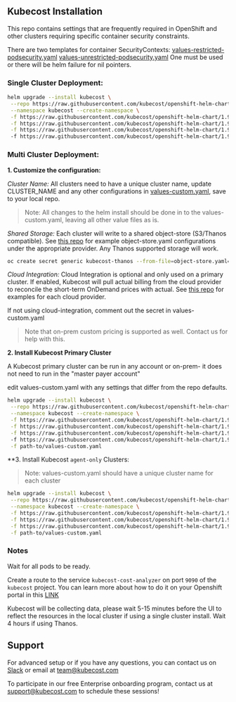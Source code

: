 ## Kubecost Installation

This repo contains settings that are frequently required in OpenShift and other clusters requiring specific container security constraints. 


There are two templates for container SecurityContexts:
[values-restricted-podsecurity.yaml](./cost-analyzer/values-restricted-podsecurity.yaml)
[values-unrestricted-podsecurity.yaml](./cost-analyzer/values-unrestricted-podsecurity.yaml)
One must be used or there will be helm failure for nil pointers.

### Single Cluster Deployment:

```bash
helm upgrade --install kubecost \
 --repo https://raw.githubusercontent.com/kubecost/openshift-helm-chart/1.98.0-rc.4.1/ cost-analyzer \
 --namespace kubecost --create-namespace \
 -f https://raw.githubusercontent.com/kubecost/openshift-helm-chart/1.98.0-rc.4.1/cost-analyzer/disable-psps.yaml \
 -f https://raw.githubusercontent.com/kubecost/openshift-helm-chart/1.98.0-rc.4.1/cost-analyzer/values-thanos.yaml \
 -f https://raw.githubusercontent.com/kubecost/openshift-helm-chart/1.98.0-rc.4.1values-restricted-podsecurity.yaml                                        
 -f https://raw.githubusercontent.com/kubecost/openshift-helm-chart/1.98.0-rc.4.1/cost-analyzer/kubecost-primary-cluster-settings.yaml
```

### Multi Cluster Deployment:

**1. Customize the configuration:**

_Cluster Name:_
All clusters need to have a unique cluster name, update CLUSTER_NAME and any other configurations in [values-custom.yaml](./cost-analyzer/values-custom.yaml), save to your local repo.

 > Note: All changes to the helm install should be done in to the values-custom.yaml, leaving all other value files as is.

_Shared Storage:_
Each cluster will write to a shared object-store (S3/Thanos compatible). See [this repo](https://github.com/kubecost/poc-common-configurations) for example object-store.yaml configurations under the appropriate provider. Any Thanos supported storage will work.

```bash
oc create secret generic kubecost-thanos --from-file=object-store.yaml=[/path/to/file/]object-store.yaml -n kubecost
```

_Cloud Integration:_
Cloud Integration is optional and only used on a primary cluster. If enabled, Kubecost will pull actual billing from the cloud provider to reconcile the short-term OnDemand prices with actual. See [this repo](https://github.com/kubecost/poc-common-configurations) for examples for each cloud provider.

If not using cloud-integration, comment out the secret in values-custom.yaml

 > Note that on-prem custom pricing is supported as well. Contact us for help with this.

**2. Install Kubecost Primary Cluster**

A Kubecost primary cluster can be run in any account or on-prem- it does not need to run in the "master payer account"

edit values-custom.yaml with any settings that differ from the repo defaults.

```bash
helm upgrade --install kubecost \
 --repo https://raw.githubusercontent.com/kubecost/openshift-helm-chart/1.98.0-rc.4.1/ cost-analyzer \
 --namespace kubecost --create-namespace \
 -f https://raw.githubusercontent.com/kubecost/openshift-helm-chart/1.98.0-rc.4.1/cost-analyzer/disable-psps.yaml \
 -f https://raw.githubusercontent.com/kubecost/openshift-helm-chart/1.98.0-rc.4.1/cost-analyzer/values-thanos.yaml \
 -f https://raw.githubusercontent.com/kubecost/openshift-helm-chart/1.98.0-rc.4.1values-restricted-podsecurity.yaml                    
 -f https://raw.githubusercontent.com/kubecost/openshift-helm-chart/1.98.0-rc.4.1/cost-analyzer/kubecost-primary-cluster-settings.yaml \
 -f path-to/values-custom.yaml
```

**3. Install Kubecost `agent-only` Clusters:

 > Note: values-custom.yaml should have a unique cluster name for each cluster

```bash
helm upgrade --install kubecost \
 --repo https://raw.githubusercontent.com/kubecost/openshift-helm-chart/1.98.0-rc.4/ cost-analyzer \
 --namespace kubecost --create-namespace \
 -f https://raw.githubusercontent.com/kubecost/openshift-helm-chart/1.98.0-rc.4/cost-analyzer/disable-psps.yaml \
 -f https://raw.githubusercontent.com/kubecost/openshift-helm-chart/1.98.0-rc.4/cost-analyzer/values-thanos.yaml \
 -f https://raw.githubusercontent.com/kubecost/openshift-helm-chart/1.98.0-rc.4/cost-analyzer/kubecost-secondary-cluster-settings.yaml \
 -f path-to/values-custom.yaml
```

### Notes

Wait for all pods to be ready.

Create a route to the service `kubecost-cost-analyzer` on port `9090` of the `kubecost` project. You can learn more about how to do it on your Openshift portal in this [LINK](https://docs.openshift.com/container-platform/3.11/dev_guide/routes.html#:~:text=to%20the%20router.-,Creating%20Routes,Applications%20section%20of%20the%20navigation.&text=The%20new%20route%20inherits%20the,using%20the%20%2D%2Dname%20option.)

Kubecost will be collecting data, please wait 5-15 minutes before the UI to reflect the resources in the local cluster if using a single cluster install. Wait 4 hours if using Thanos.

## Support

For advanced setup or if you have any questions, you can contact us on [Slack](https://join.slack.com/t/kubecost/shared_invite/enQtNTA2MjQ1NDUyODE5LWFjYzIzNWE4MDkzMmUyZGU4NjkwMzMyMjIyM2E0NGNmYjExZjBiNjk1YzY5ZDI0ZTNhZDg4NjlkMGRkYzFlZTU) or email at team@kubecost.com

To participate in our free Enterprise onboarding program, contact us at support@kubecost.com to schedule these sessions!
